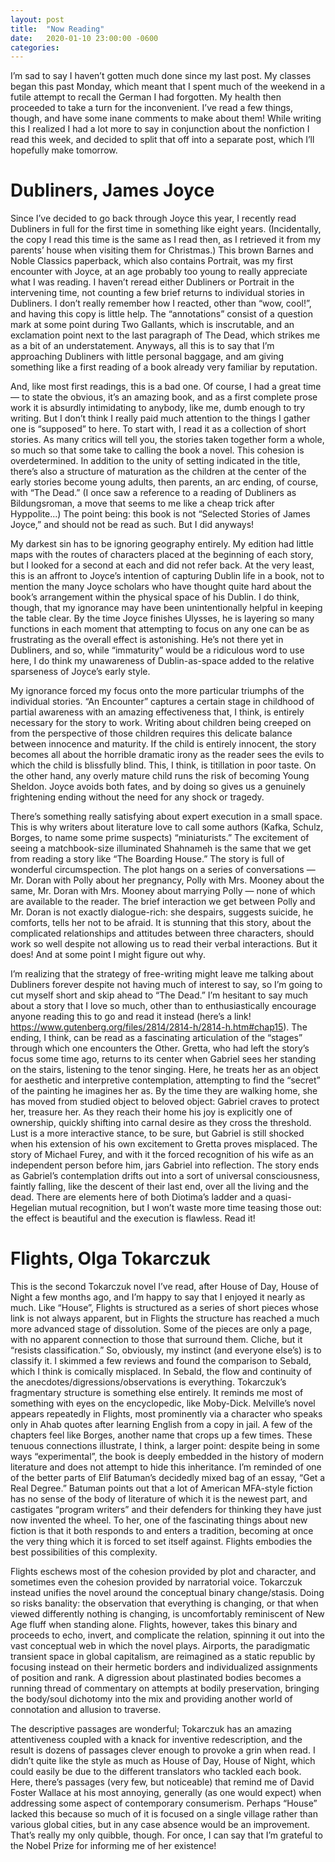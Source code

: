 ```yaml
---
layout: post
title:  "Now Reading"
date:   2020-01-10 23:00:00 -0600
categories: 
---
```

I’m sad to say I haven’t gotten much done since my last post. My classes began this past Monday, which meant that I spent much of the weekend in a futile attempt to recall the German I had forgotten. My health then proceeded to take a turn for the inconvenient. I’ve read a few things, though, and have some inane comments to make about them! While writing this I realized I had a lot more to say in conjunction about the nonfiction I read this week, and decided to split that off into a separate post, which I’ll hopefully make tomorrow.


# Dubliners, James Joyce

Since I’ve decided to go back through Joyce this year, I recently read Dubliners in full for the first time in something like eight years. (Incidentally, the copy I read this time is the same as I read then, as I retrieved it from my parents’ house when visiting them for Christmas.) This brown Barnes and Noble Classics paperback, which also contains Portrait, was my first encounter with Joyce, at an age probably too young to really appreciate what I was reading. I haven’t reread either Dubliners or Portrait in the intervening time, not counting a few brief returns to individual stories in Dubliners. I don’t really remember how I reacted, other than “wow, cool!”, and having this copy is little help. The “annotations” consist of a question mark at some point during Two Gallants, which is inscrutable, and an exclamation point next to the last paragraph of The Dead, which strikes me as a bit of an understatement. Anyways, all this is to say that I’m approaching Dubliners with little personal baggage, and am giving something like a first reading of a book already very familiar by reputation.

And, like most first readings, this is a bad one. Of course, I had a great time — to state the obvious, it’s an amazing book, and as a first complete prose work it is absurdly intimidating to anybody, like me, dumb enough to try writing. But I don’t think I really paid much attention to the things I gather one is “supposed” to here. To start with, I read it as a collection of short stories. As many critics will tell you, the stories taken together form a whole, so much so that some take to calling the book a novel. This cohesion is overdetermined. In addition to the unity of setting indicated in the title, there’s also a structure of maturation as the children at the center of the early stories become young adults, then parents, an arc ending, of course, with “The Dead.” (I once saw a reference to a reading of Dubliners as Bildungsroman, a move that seems to me like a cheap trick after Hyppolite...) The point being: this book is not “Selected Stories of James Joyce,” and should not be read as such. But I did anyways!

My darkest sin has to be ignoring geography entirely. My edition had little maps with the routes of characters placed at the beginning of each story, but I looked for a second at each and did not refer back. At the very least, this is an affront to Joyce’s intention of capturing Dublin life in a book, not to mention the many Joyce scholars who have thought quite hard about the book’s arrangement within the physical space of his Dublin. I do think, though, that my ignorance may have been unintentionally helpful in keeping the table clear. By the time Joyce finishes Ulysses, he is layering so many functions in each moment that attempting to focus on any one can be as frustrating as the overall effect is astonishing. He’s not there yet in Dubliners, and so, while “immaturity” would be a ridiculous word to use here, I do think my unawareness of Dublin-as-space added to the relative sparseness of Joyce’s early style.

My ignorance forced my focus onto the more particular triumphs of the individual stories. “An Encounter” captures a certain stage in childhood of partial awareness with an amazing effectiveness that, I think, is entirely necessary for the story to work. Writing about children being creeped on from the perspective of those children requires this delicate balance between innocence and maturity. If the child is entirely innocent, the story becomes all about the horrible dramatic irony as the reader sees the evils to which the child is blissfully blind. This, I think, is titillation in poor taste. On the other hand, any overly mature child runs the risk of becoming Young Sheldon. Joyce avoids both fates, and by doing so gives us a genuinely frightening ending without the need for any shock or tragedy.

There’s something really satisfying about expert execution in a small space. This is why writers about literature love to call some authors (Kafka, Schulz, Borges, to name some prime suspects) “miniaturists.” The excitement of seeing a matchbook-size illuminated Shahnameh is the same that we get from reading a story like “The Boarding House.” The story is full of wonderful circumspection. The plot hangs on a series of conversations — Mr. Doran with Polly about her pregnancy, Polly with Mrs. Mooney about the same, Mr. Doran with Mrs. Mooney about marrying Polly — none of which are available to the reader. The brief interaction we get between Polly and Mr. Doran is not exactly dialogue-rich: she despairs, suggests suicide, he comforts, tells her not to be afraid. It is stunning that this story, about the complicated relationships and attitudes between three characters, should work so well despite not allowing us to read their verbal interactions. But it does! And at some point I might figure out why.

I’m realizing that the strategy of free-writing might leave me talking about Dubliners forever despite not having much of interest to say, so I’m going to cut myself short and skip ahead to “The Dead.” I’m hesitant to say much about a story that I love so much, other than to enthusiastically encourage anyone reading this to go and read it instead (here’s a link! https://www.gutenberg.org/files/2814/2814-h/2814-h.htm#chap15). The ending, I think, can be read as a fascinating articulation of the “stages” through which one encounters the Other. Gretta, who had left the story’s focus some time ago, returns to its center when Gabriel sees her standing on the stairs, listening to the tenor singing. Here, he treats her as an object for aesthetic and interpretive contemplation, attempting to find the “secret” of the painting he imagines her as. By the time they are walking home, she has moved from studied object to beloved object: Gabriel craves to protect her, treasure her. As they reach their home his joy is explicitly one of ownership, quickly shifting into carnal desire as they cross the threshold. Lust is a more interactive stance, to be sure, but Gabriel is still shocked when his extension of his own excitement to Gretta proves misplaced. The story of Michael Furey, and with it the forced recognition of his wife as an independent person before him, jars Gabriel into reflection. The story ends as Gabriel’s contemplation drifts out into a sort of universal consciousness, faintly falling, like the descent of their last end, over all the living and the dead. There are elements here of both Diotima’s ladder and a quasi-Hegelian mutual recognition, but I won’t waste more time teasing those out: the effect is beautiful and the execution is flawless. Read it!

# Flights, Olga Tokarczuk
This is the second Tokarczuk novel I’ve read, after House of Day, House of Night a few months ago, and I’m happy to say that I enjoyed it nearly as much. Like “House”, Flights is structured as a series of short pieces whose link is not always apparent, but in Flights the structure has reached a much more advanced stage of dissolution. Some of the pieces are only a page, with no apparent connection to those that surround them. Cliche, but it “resists classification.” So, obviously, my instinct (and everyone else’s) is to classify it. I skimmed a few reviews and found the comparison to Sebald, which I think is comically misplaced. In Sebald, the flow and continuity of the anecdotes/digressions/observations is everything. Tokarczuk’s fragmentary structure is something else entirely. It reminds me most of something with eyes on the encyclopedic, like Moby-Dick. Melville’s novel appears repeatedly in Flights, most prominently via a character who speaks only in Ahab quotes after learning English from a copy in jail. A few of the chapters feel like Borges, another name that crops up a few times. These tenuous connections illustrate, I think, a larger point: despite being in some ways “experimental”, the book is deeply embedded in the history of modern literature and does not attempt to hide this inheritance. I’m reminded of one of the better parts of Elif Batuman’s decidedly mixed bag of an essay, “Get a Real Degree.” Batuman points out that a lot of American MFA-style fiction has no sense of the body of literature of which it is the newest part, and castigates “program writers” and their defenders for thinking they have just now invented the wheel. To her, one of the fascinating things about new fiction is that it both responds to and enters a tradition, becoming at once the very thing which it is forced to set itself against. Flights embodies the best possibilities of this complexity.

Flights eschews most of the cohesion provided by plot and character, and sometimes even the cohesion provided by narratorial voice. Tokarczuk instead unifies the novel around the conceptual binary change/stasis. Doing so risks banality: the observation that everything is changing, or that when viewed differently nothing is changing, is uncomfortably reminiscent of New Age fluff when standing alone. Flights, however, takes this binary and proceeds to echo, invert, and complicate the relation, spinning it out into the vast conceptual web in which the novel plays. Airports, the paradigmatic transient space in global capitalism, are reimagined as a static republic by focusing instead on their hermetic borders and individualized assignments of position and rank. A digression about plastinated bodies becomes a running thread of commentary on attempts at bodily preservation, bringing the body/soul dichotomy into the mix and providing another world of connotation and allusion to traverse.

The descriptive passages are wonderful; Tokarczuk has an amazing attentiveness coupled with a knack for inventive redescription, and the result is dozens of passages clever enough to provoke a grin when read. I didn’t quite like the style as much as House of Day, House of Night, which could easily be due to the different translators who tackled each book. Here, there’s passages (very few, but noticeable) that remind me of David Foster Wallace at his most annoying, generally (as one would expect) when addressing some aspect of contemporary consumerism. Perhaps “House” lacked this because so much of it is focused on a single village rather than various global cities, but in any case absence would be an improvement. That’s really my only quibble, though. For once, I can say that I’m grateful to the Nobel Prize for informing me of her existence!
